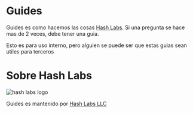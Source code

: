 # Guides

Guides es como hacemos las cosas [Hash Labs](www.hashlabs.com). Si una
pregunta se hace mas de 2 veces, debe tener una guia.

Esto es para uso interno, pero alguien se puede ser que estas guias sean
utiles para terceros

# Sobre Hash Labs

![hash labs logo](https://projects.invisionapp.com/assets/609036/7955492/AD8F5CE34B46D3F4AAC9175DE01DAFF8976C40BEDE3F7211CCA01AA5BAA7376E/thumbnail)

Guides es mantenido por [Hash Labs LLC](www.hashlabs.com)
